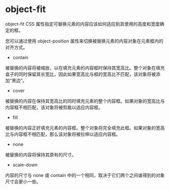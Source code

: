 # object-fit

object-fit CSS 属性指定可替换元素的内容应该如何适应到其使用的高度和宽度确定的框。

您可以通过使用 object-position 属性来切换被替换元素的内容对象在元素框内的对齐方式。

- contain

被替换的内容将被缩放，以在填充元素的内容框时保持其宽高比。整个对象在填充盒子的同时保留其长宽比，因此如果宽高比与框的宽高比不匹配，该对象将被添加“黑边”。

- cover
  
被替换的内容在保持其宽高比的同时填充元素的整个内容框。如果对象的宽高比与内容框不相匹配，该对象将被剪裁以适应内容框。

- fill
  
被替换的内容正好填充元素的内容框。整个对象将完全填充此框。如果对象的宽高比与内容框不相匹配，那么该对象将被拉伸以适应内容框。

- none
  
被替换的内容将保持其原有的尺寸。

- scale-down
  
内容的尺寸与 none 或 contain 中的一个相同，取决于它们两个之间谁得到的对象尺寸会更小一些。